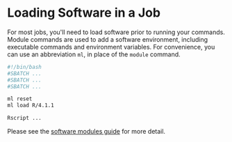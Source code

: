 # Loading Software in a Job

For most jobs, you'll need to load software prior to running your commands. Module commands are used to add a software environment, including executable commands and environment variables. For convenience, you can use an abbreviation `ml`, in place of the `module` command.

```bash
#!/bin/bash
#SBATCH ...
#SBATCH ...
#SBATCH ...

ml reset
ml load R/4.1.1

Rscript ...
```

Please see the [software modules guide](../../software/modules.md) for more detail.
